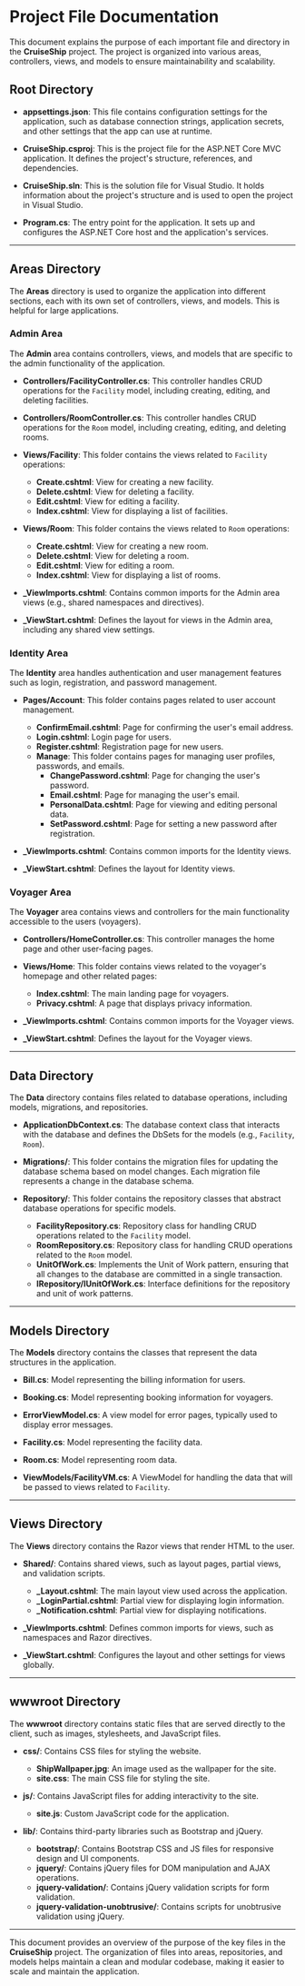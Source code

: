# Project File Documentation

This document explains the purpose of each important file and directory in the **CruiseShip** project. The project is organized into various areas, controllers, views, and models to ensure maintainability and scalability.

## Root Directory

- **appsettings.json**: This file contains configuration settings for the application, such as database connection strings, application secrets, and other settings that the app can use at runtime.
  
- **CruiseShip.csproj**: This is the project file for the ASP.NET Core MVC application. It defines the project's structure, references, and dependencies.
  
- **CruiseShip.sln**: This is the solution file for Visual Studio. It holds information about the project's structure and is used to open the project in Visual Studio.

- **Program.cs**: The entry point for the application. It sets up and configures the ASP.NET Core host and the application's services.

---

## Areas Directory

The **Areas** directory is used to organize the application into different sections, each with its own set of controllers, views, and models. This is helpful for large applications.

### Admin Area

The **Admin** area contains controllers, views, and models that are specific to the admin functionality of the application.

- **Controllers/FacilityController.cs**: This controller handles CRUD operations for the `Facility` model, including creating, editing, and deleting facilities.
  
- **Controllers/RoomController.cs**: This controller handles CRUD operations for the `Room` model, including creating, editing, and deleting rooms.

- **Views/Facility**: This folder contains the views related to `Facility` operations:
  - **Create.cshtml**: View for creating a new facility.
  - **Delete.cshtml**: View for deleting a facility.
  - **Edit.cshtml**: View for editing a facility.
  - **Index.cshtml**: View for displaying a list of facilities.

- **Views/Room**: This folder contains the views related to `Room` operations:
  - **Create.cshtml**: View for creating a new room.
  - **Delete.cshtml**: View for deleting a room.
  - **Edit.cshtml**: View for editing a room.
  - **Index.cshtml**: View for displaying a list of rooms.

- **_ViewImports.cshtml**: Contains common imports for the Admin area views (e.g., shared namespaces and directives).
  
- **_ViewStart.cshtml**: Defines the layout for views in the Admin area, including any shared view settings.

### Identity Area

The **Identity** area handles authentication and user management features such as login, registration, and password management.

- **Pages/Account**: This folder contains pages related to user account management.
  - **ConfirmEmail.cshtml**: Page for confirming the user's email address.
  - **Login.cshtml**: Login page for users.
  - **Register.cshtml**: Registration page for new users.
  - **Manage**: This folder contains pages for managing user profiles, passwords, and emails.
    - **ChangePassword.cshtml**: Page for changing the user's password.
    - **Email.cshtml**: Page for managing the user's email.
    - **PersonalData.cshtml**: Page for viewing and editing personal data.
    - **SetPassword.cshtml**: Page for setting a new password after registration.
  
- **_ViewImports.cshtml**: Contains common imports for the Identity views.
  
- **_ViewStart.cshtml**: Defines the layout for Identity views.

### Voyager Area

The **Voyager** area contains views and controllers for the main functionality accessible to the users (voyagers).

- **Controllers/HomeController.cs**: This controller manages the home page and other user-facing pages.
  
- **Views/Home**: This folder contains views related to the voyager's homepage and other related pages:
  - **Index.cshtml**: The main landing page for voyagers.
  - **Privacy.cshtml**: A page that displays privacy information.

- **_ViewImports.cshtml**: Contains common imports for the Voyager views.

- **_ViewStart.cshtml**: Defines the layout for the Voyager views.

---

## Data Directory

The **Data** directory contains files related to database operations, including models, migrations, and repositories.

- **ApplicationDbContext.cs**: The database context class that interacts with the database and defines the DbSets for the models (e.g., `Facility`, `Room`).
  
- **Migrations/**: This folder contains the migration files for updating the database schema based on model changes. Each migration file represents a change in the database schema.

- **Repository/**: This folder contains the repository classes that abstract database operations for specific models.
  - **FacilityRepository.cs**: Repository class for handling CRUD operations related to the `Facility` model.
  - **RoomRepository.cs**: Repository class for handling CRUD operations related to the `Room` model.
  - **UnitOfWork.cs**: Implements the Unit of Work pattern, ensuring that all changes to the database are committed in a single transaction.
  - **IRepository/IUnitOfWork.cs**: Interface definitions for the repository and unit of work patterns.

---

## Models Directory

The **Models** directory contains the classes that represent the data structures in the application.

- **Bill.cs**: Model representing the billing information for users.
  
- **Booking.cs**: Model representing booking information for voyagers.
  
- **ErrorViewModel.cs**: A view model for error pages, typically used to display error messages.
  
- **Facility.cs**: Model representing the facility data.
  
- **Room.cs**: Model representing room data.

- **ViewModels/FacilityVM.cs**: A ViewModel for handling the data that will be passed to views related to `Facility`.

---

## Views Directory

The **Views** directory contains the Razor views that render HTML to the user.

- **Shared/**: Contains shared views, such as layout pages, partial views, and validation scripts.
  - **_Layout.cshtml**: The main layout view used across the application.
  - **_LoginPartial.cshtml**: Partial view for displaying login information.
  - **_Notification.cshtml**: Partial view for displaying notifications.

- **_ViewImports.cshtml**: Defines common imports for views, such as namespaces and Razor directives.

- **_ViewStart.cshtml**: Configures the layout and other settings for views globally.

---

## wwwroot Directory

The **wwwroot** directory contains static files that are served directly to the client, such as images, stylesheets, and JavaScript files.

- **css/**: Contains CSS files for styling the website.
  - **ShipWallpaper.jpg**: An image used as the wallpaper for the site.
  - **site.css**: The main CSS file for styling the site.

- **js/**: Contains JavaScript files for adding interactivity to the site.
  - **site.js**: Custom JavaScript code for the application.

- **lib/**: Contains third-party libraries such as Bootstrap and jQuery.
  - **bootstrap/**: Contains Bootstrap CSS and JS files for responsive design and UI components.
  - **jquery/**: Contains jQuery files for DOM manipulation and AJAX operations.
  - **jquery-validation/**: Contains jQuery validation scripts for form validation.
  - **jquery-validation-unobtrusive/**: Contains scripts for unobtrusive validation using jQuery.

---

This document provides an overview of the purpose of the key files in the **CruiseShip** project. The organization of files into areas, repositories, and models helps maintain a clean and modular codebase, making it easier to scale and maintain the application.
